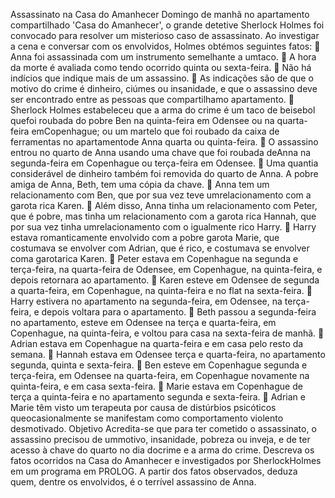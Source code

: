 Assassinato na Casa do Amanhecer
Domingo de manhã no apartamento compartilhado 'Casa do Amanhecer', o grande
detetive Sherlock Holmes foi convocado para resolver um misterioso caso de
assassinato. Ao investigar a cena e conversar com os envolvidos, Holmes obtémos
seguintes fatos:
 Anna foi assassinada com um instrumento semelhante a umtaco.  A hora da morte é avaliada como tendo ocorrido quinta ou sexta-feira.  Não há indícios que indique mais de um assassino.  As indicações são de que o motivo do crime é dinheiro, ciúmes ou insanidade, e que o assassino deve ser encontrado entre as pessoas que compartilhamo
apartamento.  Sherlock Holmes estabeleceu que a arma do crime é um taco de beisebol quefoi roubada do pobre Ben na quinta-feira em Odensee ou na quarta-feira emCopenhague; ou um martelo que foi roubado da caixa de ferramentas no apartamentode Anna quarta ou quinta-feira.  O assassino entrou no quarto de Anna usando uma chave que foi roubada deAnna na segunda-feira em Copenhague ou terça-feira em Odensee.  Uma quantia considerável de dinheiro também foi removida do quarto de
Anna. A pobre amiga de Anna, Beth, tem uma cópia da chave.  Anna tem um relacionamento com Ben, que por sua vez teve umrelacionamento com a garota rica Karen.  Além disso, Anna tinha um relacionamento com Peter, que é pobre, mas
tinha um relacionamento com a garota rica Hannah, que por sua vez tinha umrelacionamento com o igualmente rico Harry.  Harry estava romanticamente envolvido com a pobre garota Marie, que
costumava se envolver com Adrian, que é rico, e costumava se envolver coma garotarica Karen.  Peter estava em Copenhague na segunda e terça-feira, na quarta-feira de
Odensee, em Copenhague, na quinta-feira, e depois retornara ao apartamento.  Karen esteve em Odensee de segunda a quarta-feira, em Copenhague, na
quinta-feira e no flat na sexta-feira.  Harry estivera no apartamento na segunda-feira, em Odensee, na terça-feira, e depois voltara para o apartamento.  Beth passou a segunda-feira no apartamento, esteve em Odensee na terça e
quarta-feira, em Copenhague, na quinta-feira, e voltou para casa na sexta-feira de
manhã.
 Adrian estava em Copenhague na quarta-feira e em casa pelo resto da
semana.  Hannah estava em Odensee terça e quarta-feira, no apartamento segunda, quinta e sexta-feira.  Ben esteve em Copenhague segunda e terça-feira, em Odensee na
quarta-feira, em Copenhague novamente na quinta-feira, e em casa sexta-feira.  Marie estava em Copenhague de terça a quinta-feira e no apartamento
segunda e sexta-feira.  Adrian e Marie têm visto um terapeuta por causa de distúrbios psicóticos queocasionalmente se manifestam como comportamento violento desmotivado. Objetivo
Acredita-se que para ter cometido o assassinato, o assassino precisou de ummotivo, insanidade, pobreza ou inveja, e de ter acesso à chave do quarto no dia docrime e a arma do crime. Descreva os fatos ocorridos na Casa do Amanhecer e investigados por SherlockHolmes em um programa em PROLOG. A partir dos fatos observados, deduza quem, dentre os envolvidos, é o terrível assassino de Anna.
